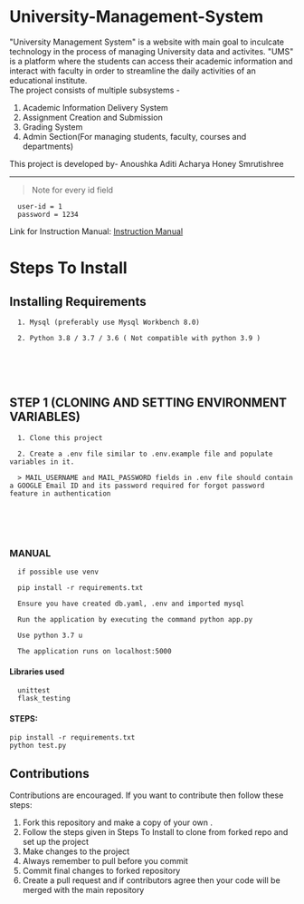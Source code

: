 # University-Management-System

"University Management System" is a website with main goal to inculcate technology in the process of managing University data and activites. "UMS" is a platform where the students can access their academic information and interact with faculty in order to streamline the daily activities of an educational institute.<br>
The project consists of multiple subsystems -
1. Academic Information Delivery System
2. Assignment Creation and Submission
3. Grading System
4. Admin Section(For managing students, faculty, courses and departments)


This project is developed by-
Anoushka Aditi Acharya
Honey
Smrutishree
<hr>

 

> Note for every id field

      user-id = 1
      password = 1234
      
Link for Instruction Manual: [Instruction Manual](https://github.com/ronnie-36/University-Management-System/blob/main/documents/Instruction-manual-P012_190001011_190001029_190001030_190001049.pdf)

# Steps To Install 

## Installing Requirements  
      1. Mysql (preferably use Mysql Workbench 8.0)  
      
      2. Python 3.8 / 3.7 / 3.6 ( Not compatible with python 3.9 )  
 <br ><br ><br > 

## STEP 1  (CLONING AND SETTING ENVIRONMENT VARIABLES)
      1. Clone this project 
      
      2. Create a .env file similar to .env.example file and populate variables in it.

      > MAIL_USERNAME and MAIL_PASSWORD fields in .env file should contain a GOOGLE Email ID and its password required for forgot password feature in authentication    
<br ><br ><br >
  


### MANUAL  

      if possible use venv

      pip install -r requirements.txt

      Ensure you have created db.yaml, .env and imported mysql 

      Run the application by executing the command python app.py

      Use python 3.7 u

      The application runs on localhost:5000

#### Libraries used 
  
      unittest
      flask_testing
      

#### STEPS: 

    pip install -r requirements.txt
    python test.py



## Contributions
Contributions are encouraged. If you want to contribute then follow these steps:
1. Fork this repository and make a copy of your own .
2. Follow the steps given in Steps To Install to clone from forked repo and set up the project
3. Make changes to the project
4. Always remember to pull before you commit
5. Commit final changes to forked repository
6. Create a pull request and if contributors agree then your code will be merged with the main repository
